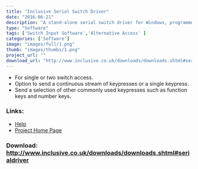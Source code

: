 ```yaml
---
title: "Inclusive Serial Switch Driver"
date: "2016-06-21"
description: "A stand-alone serial switch driver for Windows, programmed to send the standard keys of Space and Return."
type: "Software"
tags: ['Switch Input Software','Alternative Access' ]
categories: ['Software']
image: "images/full/1.png"
thumb: "images/thumbs/1.png"
project_url: ""
download_url: "http://www.inclusive.co.uk/downloads/downloads.shtml#serialdriver"
---
```

- For single or two switch access.
- Option to send a continuous stream of keypresses or a single keypress.
- Send a selection of other commonly used keypresses such as function keys and number keys.

### Links:
- <a href="http://www.oatsoft.org/Software/inclusive-serial-switch-driver/help">Help</a>
- <a href="http://www.inclusive.co.uk/downloads/downloads.shtml#serialdriver">Project Home Page</a>

### Download: http://www.inclusive.co.uk/downloads/downloads.shtml#serialdriver 